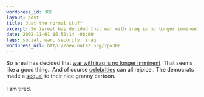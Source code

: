 ```yaml
--- 
wordpress_id: 388
layout: post
title: Just the normal stuff
excerpt: So isreal has decided that war with iraq is no longer imminent. That seems like a good thing.. And of course celebrities can all rejoice.. The democrats made a sequal to their nice granny cartoo...
date: 2002-11-01 16:50:14 -06:00
tags: social, war, security, iraq
wordpress_url: http://new.nata2.org/?p=388
---
```

So isreal has decided that <a href="http://www.worldtribune.com/worldtribune/breaking_10.html">war with iraq is no longer imminent</a>. That seems like a good thing.. And of course <a href="http://www.opinionjournal.com/taste/?id=110002561">celebrities</a> can all rejoice.. The democrats made a <a href="http://www.democrats.org/social_insecurity/sequel.html">sequal</a> to their nice granny cartoon.<br/><br/>I am tired.
